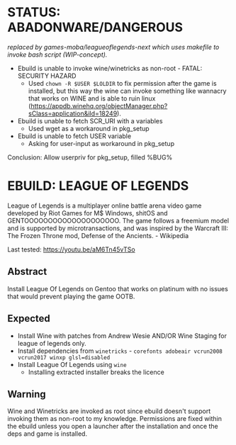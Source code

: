 # STATUS: **ABADONWARE/DANGEROUS**
*replaced by games-moba/leagueoflegends-next which uses makefile to invoke bash script (WIP-concept).*
- Ebuild is unable to invoke wine/winetricks as non-root - FATAL: SECURITY HAZARD
  - Used `chown -R $USER $LOLDIR` to fix permission after the game is installed, but this way the wine can invoke something like wannacry that works on WINE and is able to ruin linux (https://appdb.winehq.org/objectManager.php?sClass=application&iId=18249).
- Ebuild is unable to fetch SCR_URI with a variables
  - Used wget as a workaround in pkg_setup
- Ebuild is unable to fetch USER variable
  - Asking for user-input as workaround in pkg_setup

Conclusion: Allow userpriv for pkg_setup, filled %BUG%

# EBUILD: LEAGUE OF LEGENDS
League of Legends is a multiplayer online battle arena video game developed by Riot Games for M$ Windows, shitOS and GENTOOOOOOOOOOOOOOOOOOOO.
The game follows a freemium model and is supported by microtransactions, and was inspired by the Warcraft III: The Frozen Throne mod, Defense of the Ancients. - Wikipedia

Last tested: https://youtu.be/aM6Tn45vTSo

## Abstract
Install League Of Legends on Gentoo that works on platinum with no issues that would prevent playing the game OOTB.

## Expected
- Install Wine with patches from Andrew Wesie AND/OR Wine Staging for league of legends only.
- Install dependencies from `winetricks` - `corefonts adobeair vcrun2008 vcrun2017 winxp glsl=disabled`
- Install League Of Legends using `wine` 
   - Installing extracted installer breaks the licence 

## Warning
Wine and Winetricks are invoked as root since ebuild doesn't support invoking them as non-root to my knowledge. Permissions are fixed within the ebuild unless you open a launcher after the installation and once the deps and game is installed.
